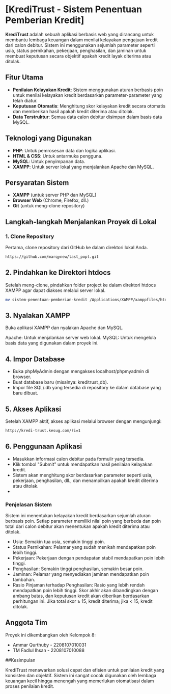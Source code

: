 # [KrediTrust - Sistem Penentuan Pemberian Kredit]

**KrediTrust** adalah sebuah aplikasi berbasis web yang dirancang untuk membantu lembaga keuangan dalam menilai kelayakan pengajuan kredit dari calon debitur. Sistem ini menggunakan sejumlah parameter seperti usia, status pernikahan, pekerjaan, penghasilan, dan jaminan untuk membuat keputusan secara objektif apakah kredit layak diterima atau ditolak.

## Fitur Utama

- **Penilaian Kelayakan Kredit**: Sistem menggunakan aturan berbasis poin untuk menilai kelayakan kredit berdasarkan parameter-parameter yang telah diatur.
- **Keputusan Otomatis**: Menghitung skor kelayakan kredit secara otomatis dan memberikan hasil apakah kredit diterima atau ditolak.
- **Data Terstruktur**: Semua data calon debitur disimpan dalam basis data MySQL.

## Teknologi yang Digunakan

- **PHP**: Untuk pemrosesan data dan logika aplikasi.
- **HTML & CSS**: Untuk antarmuka pengguna.
- **MySQL**: Untuk penyimpanan data.
- **XAMPP**: Untuk server lokal yang menjalankan Apache dan MySQL.

## Persyaratan Sistem

- **XAMPP** (untuk server PHP dan MySQL)
- **Browser Web** (Chrome, Firefox, dll.)
- **Git** (untuk meng-clone repository)

## Langkah-langkah Menjalankan Proyek di Lokal

### 1. Clone Repository

Pertama, clone repository dari GitHub ke dalam direktori lokal Anda.

```bash
https://github.com/marqynew/last_popl.git
```

## 2. Pindahkan ke Direktori htdocs
Setelah meng-clone, pindahkan folder project ke dalam direktori htdocs XAMPP agar dapat diakses melalui server lokal.

```bash
mv sistem-penentuan-pemberian-kredit /Applications/XAMPP/xamppfiles/htdocs/KrediTrust
```

## 3. Nyalakan XAMPP
Buka aplikasi XAMPP dan nyalakan Apache dan MySQL.

Apache: Untuk menjalankan server web lokal.
MySQL: Untuk mengelola basis data yang digunakan dalam proyek ini.

## 4. Impor Database
- Buka phpMyAdmin dengan mengakses localhost/phpmyadmin di browser.
- Buat database baru (misalnya: kreditrust_db).
- Impor file SQL/.db yang tersedia di repository ke dalam database yang baru dibuat.

## 5. Akses Aplikasi
Setelah XAMPP aktif, akses aplikasi melalui browser dengan mengunjungi:

```bash 
http://kredi-trust.kesug.com/?i=1
```

## 6. Penggunaan Aplikasi
- Masukkan informasi calon debitur pada formulir yang tersedia.
- Klik tombol "Submit" untuk mendapatkan hasil penilaian kelayakan kredit.
- Sistem akan menghitung skor berdasarkan parameter seperti usia, pekerjaan, penghasilan, dll., dan menampilkan apakah kredit diterima atau ditolak.
- 
### Penjelasan Sistem

Sistem ini menentukan kelayakan kredit berdasarkan sejumlah aturan berbasis poin. Setiap parameter memiliki nilai poin yang berbeda dan poin total dari calon debitur akan menentukan apakah kredit diterima atau ditolak.

- Usia: Semakin tua usia, semakin tinggi poin.
- Status Pernikahan: Pelamar yang sudah menikah mendapatkan poin lebih tinggi.
- Pekerjaan: Pekerjaan dengan pendapatan stabil mendapatkan poin lebih tinggi.
- Penghasilan: Semakin tinggi penghasilan, semakin besar poin.
- Jaminan: Pelamar yang menyediakan jaminan mendapatkan poin tambahan.
- Rasio Pinjaman terhadap Penghasilan: Rasio yang lebih rendah mendapatkan poin lebih tinggi.
Skor akhir akan dibandingkan dengan ambang batas, dan keputusan kredit akan diberikan berdasarkan perhitungan ini. Jika total skor ≥ 15, kredit diterima; jika < 15, kredit ditolak.

## Anggota Tim

Proyek ini dikembangkan oleh Kelompok 8:

- Ammar Qurthuby - 2208107010031
- TM Fadlul Ihsan - 2208107010088

##Kesimpulan

KrediTrust menawarkan solusi cepat dan efisien untuk penilaian kredit yang konsisten dan objektif. Sistem ini sangat cocok digunakan oleh lembaga keuangan kecil hingga menengah yang memerlukan otomatisasi dalam proses penilaian kredit.

